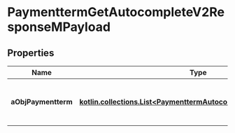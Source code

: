 
# PaymenttermGetAutocompleteV2ResponseMPayload

## Properties
| Name | Type | Description | Notes |
| ------------ | ------------- | ------------- | ------------- |
| **aObjPaymentterm** | [**kotlin.collections.List&lt;PaymenttermAutocompleteElementResponse&gt;**](PaymenttermAutocompleteElementResponse.md) | An array of Paymentterm autocomplete element response. |  |



